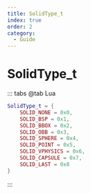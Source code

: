 ```yaml
---
title: SolidType_t
index: true
order: 2
category:
  - Guide
---
```


# SolidType_t
::: tabs
@tab Lua
```lua
SolidType_t = {
    SOLID_NONE = 0x0,
    SOLID_BSP = 0x1,
    SOLID_BBOX = 0x2,
    SOLID_OBB = 0x3,
    SOLID_SPHERE = 0x4,
    SOLID_POINT = 0x5,
    SOLID_VPHYSICS = 0x6,
    SOLID_CAPSULE = 0x7,
    SOLID_LAST = 0x8
}
```
:::